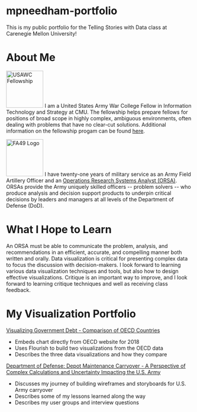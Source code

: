 # mpneedham-portfolio
This is my public portfolio for the Telling Stories with Data class at Carenegie Mellon University!

# About Me
[<img src="/mpneedham-portfolio/ARMYandSTRENGTH200.png" alt="USAWC Fellowship" width="100">](https://www.armywarcollege.edu/programs/fellows.cfm) I am a United States Army War College Fellow in Information Technology and Strategy at CMU.  The fellowship helps prepare fellows for positions of broad scope in highly complex, ambiguous environments, often dealing with problems that have no clear-cut solutions.  Additional information on the fellowship progam can be found [here](https://www.armywarcollege.edu/programs/fellows.cfm).  

[<img src="/mpneedham-portfolio/FA49LOGO.jpg" alt="FA49 Logo" width="100">](https://www.fa49.army.mil/index.html) I have twenty-one years of military service as an Army Field Artillery Officer and an [Operations Research Systems Analyst (ORSA)](https://www.fa49.army.mil/index.html).  ORSAs provide the Army uniquely skilled officers -- problem solvers -- who produce analysis and decision support products to underpin critical decisions by leaders and managers at all levels of the Department of Defense (DoD).

# What I Hope to Learn
An ORSA must be able to communicate the problem, analysis, and recommendations in an efficient, accurate, and compelling manner both written and orally.  Data visualization is critical for presenting complex data to focus the discussion with decision-makers.  I look forward to learning various data visualization techniques and tools, but also how to design effective visualizations.  Critique is an important way to improve, and I look forward to learning critique techniques and well as receiving class feedback.


# My Visualization Portfolio

[Visualizing Government Debt - Comparison of OECD Countries](/dataviz2.md)
  - Embeds chart directly from OECD website for 2018
  - Uses Flourish to build two visualizations from the OECD data
  - Describes the three data visualizations and how they compare

[Department of Defense: Depot Maintenance Carryover - A Perspective of Complex Calculations and Uncertainty Impacting the U.S. Army](/final_project_carryover.md)
  - Discusses my journey of building wireframes and storyboards for U.S. Army carryover
  - Describes some of my lessons learned along the way
  - Describes my user groups and interview questions


